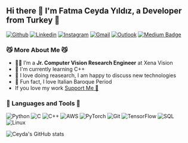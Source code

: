 ## Hi there 👋 I'm Fatma Ceyda Yıldız, a Developer from Turkey 👾

[![Github](https://img.shields.io/badge/-Github-000?style=flat&logo=Github&logoColor=white)](https://github.com/fcyydd)
[![Linkedin](https://img.shields.io/badge/-LinkedIn-blue?style=flat&logo=Linkedin&logoColor=white)](https://www.linkedin.com/in/fatmaceydayildiz/)
[![Instagram](https://img.shields.io/badge/-Instagram-c13584?style=flat&labelColor=c13584&logo=instagram&logoColor=white)](https://www.instagram.com/catavagg.io/)
[![Gmail](https://img.shields.io/badge/-Gmail-c14438?style=flat&logo=Gmail&logoColor=white)](mailto:fceydayildiz@gmail.com)
[![Outlook](https://img.shields.io/badge/-Outlook-0078D4?style=flat&logo=Microsoft-Outlook&logoColor=white)](mailto:fceydayildiz@outlook.com)
[![Medium Badge](http://img.shields.io/badge/-Medium-1ca0f1?style=social&logo=Medium&logoColor=black&link=https://medium.com/@fceydayildiz)](https://medium.com/@fceydayildiz)

### 😼 More About Me 😼

- 👩‍💻 I’m a **Jr. Computer Vision Research Engineer** at Xena Vision
- 🐾 I'm currently learning C++
- 🤔 I love doing reasearch, I am happy to discuss new technologies
- 🤭 Fun fact, I love Italian Baroque Period 
- If you love my work [Support Me 💞](https://www.buymeacoffee.com/fceydayildiz)


###  🔨 Languages and Tools  🔨

![Python](https://img.shields.io/badge/-Python-000?&logo=Python)
![C](https://img.shields.io/badge/-C-000?&logo=C)
![C++](https://img.shields.io/badge/-C++-000?&logo=c%2b%2b&logoColor=00599C)
![AWS](https://img.shields.io/badge/-AWS-000?&logo=Amazon-AWS&logoColor=F90)
![PyTorch](https://img.shields.io/badge/-PyTorch-000?&logo=PyTorch)
![Git](https://img.shields.io/badge/-Git-yellow?style=flat-circle&logo=git)
![TensorFlow](https://img.shields.io/badge/-TensorFlow-000?&logo=TensorFlow)
![SQL](https://img.shields.io/badge/-SQL-000?&logo=MySQL)
![Linux](https://img.shields.io/badge/-Linux-000?&logo=Linux)

![Ceyda's GitHub stats](https://github-readme-stats.vercel.app/api?username=fcyydd&theme=codeSTACKr&show_icons=true)
